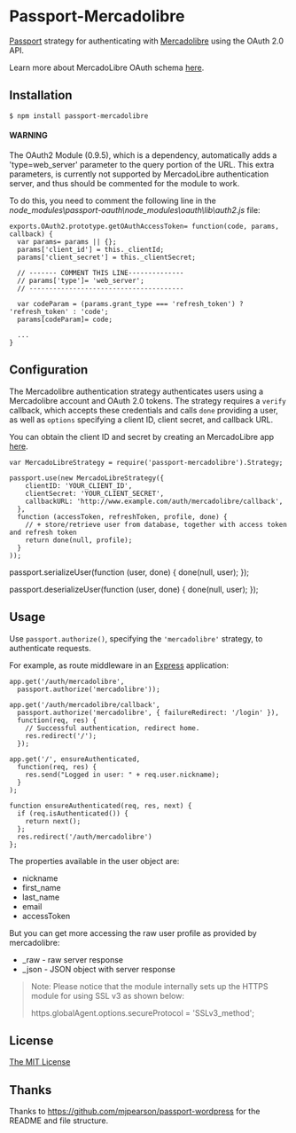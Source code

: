 # Passport-Mercadolibre

[Passport](https://github.com/jaredhanson/passport) strategy for authenticating with [Mercadolibre](http://www.mercadolibre.com) using the OAuth 2.0 API.

Learn more about MercadoLibre OAuth schema [here](http://developers.mercadolibre.com/server-side/).

## Installation

    $ npm install passport-mercadolibre

#### WARNING

The OAuth2 Module (0.9.5), which is a dependency, automatically adds a 'type=web_server' parameter to the query portion of the URL. This extra parameters, is currently not supported by MercadoLibre authentication server, and thus should be commented for the module to work. 

To do this, you need to comment the following line in the *node_modules\passport-oauth\node_modules\oauth\lib\auth2.js* file:

    exports.OAuth2.prototype.getOAuthAccessToken= function(code, params, callback) {
      var params= params || {};
      params['client_id'] = this._clientId;
      params['client_secret'] = this._clientSecret;

      // ------- COMMENT THIS LINE--------------
      // params['type']= 'web_server';
      // ---------------------------------------

      var codeParam = (params.grant_type === 'refresh_token') ? 'refresh_token' : 'code';
      params[codeParam]= code;

      ...
    }


## Configuration

The Mercadolibre authentication strategy authenticates users using a Mercadolibre
account and OAuth 2.0 tokens.  The strategy requires a `verify` callback, which
accepts these credentials and calls `done` providing a user, as well as
`options` specifying a client ID, client secret, and callback URL.

You can obtain the client ID and secret by creating an MercadoLibre app [here](http://applications.mercadolibre.com.ar/list).
    
    var MercadoLibreStrategy = require('passport-mercadolibre').Strategy;

    passport.use(new MercadoLibreStrategy({
        clientID: 'YOUR_CLIENT_ID',
        clientSecret: 'YOUR_CLIENT_SECRET',
        callbackURL: 'http://www.example.com/auth/mercadolibre/callback',
      },
      function (accessToken, refreshToken, profile, done) {
        // + store/retrieve user from database, together with access token and refresh token
        return done(null, profile); 
      }
    ));

  passport.serializeUser(function (user, done) {
    done(null, user);
  });

  passport.deserializeUser(function (user, done) {
    done(null, user);
  });

## Usage

Use `passport.authorize()`, specifying the `'mercadolibre'` strategy, to
authenticate requests.

For example, as route middleware in an [Express](http://expressjs.com/)
application:

    app.get('/auth/mercadolibre',
      passport.authorize('mercadolibre'));

    app.get('/auth/mercadolibre/callback', 
      passport.authorize('mercadolibre', { failureRedirect: '/login' }),
      function(req, res) {
        // Successful authentication, redirect home.
        res.redirect('/');
      });

    app.get('/', ensureAuthenticated, 
      function(req, res) {
        res.send("Logged in user: " + req.user.nickname);
      }
    );

    function ensureAuthenticated(req, res, next) {
      if (req.isAuthenticated()) { 
        return next(); 
      };
      res.redirect('/auth/mercadolibre')
    };

The properties available in the user object are:
- nickname
- first_name
- last_name
- email
- accessToken

But you can get more accessing the raw user profile as provided by mercadolibre:
- _raw - raw server response
- _json - JSON object with server response


> Note: Please notice that the module internally sets up the HTTPS module for using SSL v3 as shown below:
>
>   https.globalAgent.options.secureProtocol = 'SSLv3_method';

## License

[The MIT License](http://opensource.org/licenses/MIT)

## Thanks

Thanks to https://github.com/mjpearson/passport-wordpress for the README and file structure.
